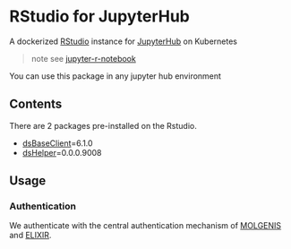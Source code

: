 # RStudio for JupyterHub
A dockerized [RStudio](https://www.rstudio.com/products/rstudio/download-server/) instance for [JupyterHub](https://github.com/jupyterhub/zero-to-jupyterhub-k8s) on Kubernetes

> note see [jupyter-r-notebook](https://hub.docker.com/r/jupyter/r-notebook)

You can use this package in any jupyter hub environment

## Contents
There are 2 packages pre-installed on the Rstudio.
- [dsBaseClient](https://github.com/datashield/dsBaseClient/tree/6.1.0)=6.1.0
- [dsHelper](https://github.com/lifecycle-project/ds-helper)=0.0.0.9008

## Usage
### Authentication
We authenticate with the central authentication mechanism of [MOLGENIS](https://molgenis.org) and [ELIXIR](https://elixir-europe.org/services/compute/aai).